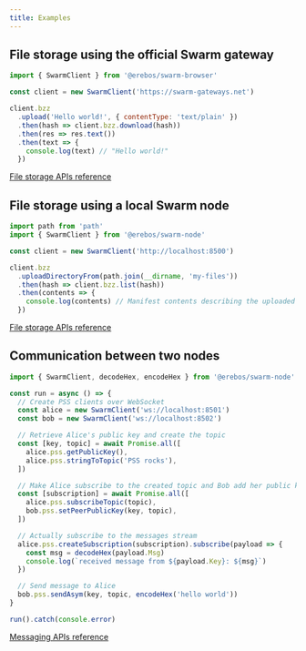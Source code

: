 ```yaml
---
title: Examples
---
```


## File storage using the official Swarm gateway

```javascript
import { SwarmClient } from '@erebos/swarm-browser'

const client = new SwarmClient('https://swarm-gateways.net')

client.bzz
  .upload('Hello world!', { contentType: 'text/plain' })
  .then(hash => client.bzz.download(hash))
  .then(res => res.text())
  .then(text => {
    console.log(text) // "Hello world!"
  })
```

[File storage APIs reference](api-bzz.md)

## File storage using a local Swarm node

```javascript
import path from 'path'
import { SwarmClient } from '@erebos/swarm-node'

const client = new SwarmClient('http://localhost:8500')

client.bzz
  .uploadDirectoryFrom(path.join(__dirname, 'my-files'))
  .then(hash => client.bzz.list(hash))
  .then(contents => {
    console.log(contents) // Manifest contents describing the uploaded files
  })
```

[File storage APIs reference](api-bzz.md)

## Communication between two nodes

```javascript
import { SwarmClient, decodeHex, encodeHex } from '@erebos/swarm-node'

const run = async () => {
  // Create PSS clients over WebSocket
  const alice = new SwarmClient('ws://localhost:8501')
  const bob = new SwarmClient('ws://localhost:8502')

  // Retrieve Alice's public key and create the topic
  const [key, topic] = await Promise.all([
    alice.pss.getPublicKey(),
    alice.pss.stringToTopic('PSS rocks'),
  ])

  // Make Alice subscribe to the created topic and Bob add her public key
  const [subscription] = await Promise.all([
    alice.pss.subscribeTopic(topic),
    bob.pss.setPeerPublicKey(key, topic),
  ])

  // Actually subscribe to the messages stream
  alice.pss.createSubscription(subscription).subscribe(payload => {
    const msg = decodeHex(payload.Msg)
    console.log(`received message from ${payload.Key}: ${msg}`)
  })

  // Send message to Alice
  bob.pss.sendAsym(key, topic, encodeHex('hello world'))
}

run().catch(console.error)
```

[Messaging APIs reference](api-pss.md)
